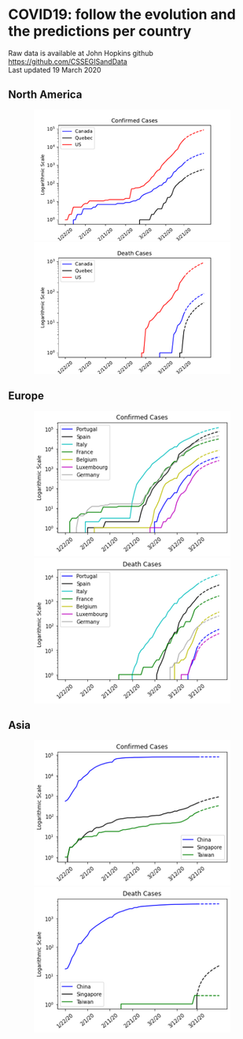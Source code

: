 # COVID19: follow the evolution and the predictions per country

Raw data is available at John Hopkins github https://github.com/CSSEGISandData <br>
Last updated 19 March 2020

## North America

<p align="middle">
  <img src="https://github.com/dagrate/covid19/blob/master/plots/na_conf.pdf" width="400"/>
  <img src="https://github.com/dagrate/covid19/blob/master/plots/na_dea.pdf" width="400"/>
</p>

## Europe

<p align="middle">
  <img src="https://github.com/dagrate/covid19/blob/master/plots/eu_conf.png" width="400"/>
  <img src="https://github.com/dagrate/covid19/blob/master/plots/eu_dea.png" width="400"/>
</p>

## Asia

<p align="middle">
  <img src="https://github.com/dagrate/covid19/blob/master/plots/as_conf.png" width="400"/>
  <img src="https://github.com/dagrate/covid19/blob/master/plots/as_dea.png" width="400"/>
</p>
